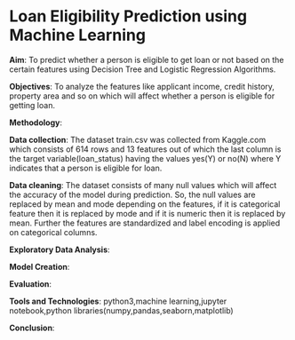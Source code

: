 # Loan Eligibility Prediction using Machine Learning


**Aim**: 
To predict whether a person is eligible to get loan or not based on the certain features using Decision Tree and Logistic Regression Algorithms.

**Objectives**:
To analyze the features like applicant income, credit history, property area and so on which will affect whether a person is eligible for getting loan.

**Methodology**:

**Data collection**: The dataset train.csv was collected from Kaggle.com which consists of 614 rows and 13 features out of which the last column is the target variable(loan_status) having the values yes(Y) or no(N) where Y indicates that a person is eligible for loan.

**Data cleaning**: The dataset consists of many null values which will affect the accuracy of the model during prediction. So, the null values are replaced by mean and mode depending on the features, if it is categorical feature then it is replaced by mode and if it is numeric then it is replaced by mean. Further the features are standardized and label encoding is applied on categorical columns.

**Exploratory Data Analysis**:

**Model Creation**:

**Evaluation**:

**Tools and Technologies**:
python3,machine learning,jupyter notebook,python libraries(numpy,pandas,seaborn,matplotlib)

**Conclusion**:



